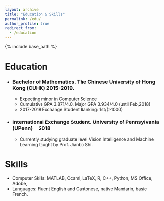 ```yaml
---
layout: archive
title: "Education & Skills"
permalink: /edu/
author_profile: true
redirect_from:
  - /education
---
```


{% include base_path %}

Education
======
* ### Bachelor of Mathematics.  The Chinese University of Hong Kong (CUHK)  2015-2019.
  * Expecting minor in Computer Science
  * Cumulative GPA 3.871/4.0. Major GPA 3.934/4.0 (until Feb,2018)
  * 2017-2018 Exchange Student Ranking:  1st/(>1000)
* ### International Exchange Student. University of Pennsylvania (UPenn)                  2018
  * Currently studying graduate level Vision Intelligence and Machine Learning taught by Prof. Jianbo Shi. 
  

Skills
======
* Computer Skills:  MATLAB, Ocaml, LaTeX, R, C++, Python, MS Office, Adobe,
* Languages: Fluent English and Cantonese, native Mandarin, basic French.
